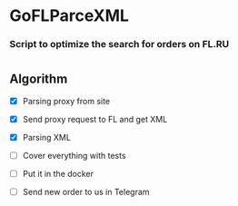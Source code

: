 # GoFLParceXML

### Script to optimize the search for orders on FL.RU

#

## Algorithm

- [X] Parsing proxy from site

- [X] Send proxy request to FL and get XML

- [X] Parsing XML

- [ ] Cover everything with tests

- [ ] Put it in the docker

- [ ] Send new order to us in Telegram 